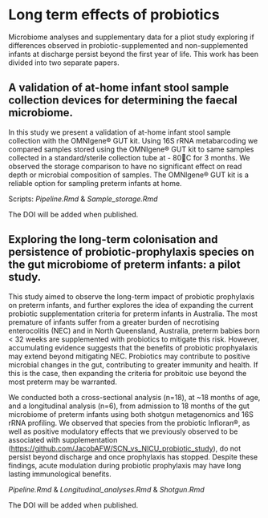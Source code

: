 # Long term effects of probiotics

Microbiome analyses and supplementary data for a pliot study exploring if differences observed in probiotic-supplemented and non-supplemented infants at discharge persist beyond the first year of life. This work has been divided into two separate papers.


## A validation of at-home infant stool sample collection devices for determining the faecal microbiome.

In this study we present a validation of at-home infant stool sample collection with the OMNIgene® GUT kit. Using 16S rRNA metabarcoding we compared samples stored using the OMNIgene® GUT kit to same samples collected in a standard/sterile collection tube at - 80C for 3 months. We observed the storage comparison to have no significant effect on read depth or microbial composition of samples. The OMNIgene® GUT kit is a reliable option for sampling preterm infants at home.

Scripts: *Pipeline.Rmd* & *Sample_storage.Rmd*

The DOI will be added when published.


## Exploring the long-term colonisation and persistence of probiotic-prophylaxis species on the gut microbiome of preterm infants: a pilot study.

This study aimed to observe the long-term impact of probiotic prophylaxis on preterm infants, and further explores the idea of expanding the current probiotic supplementation criteria for preterm infants in Australia. The most premature of infants suffer from a greater burden of necrotising enterocolitis (NEC) and in North Queensland, Australia, preterm babies born < 32 weeks are supplemented with probiotics to mitigate this risk. However, accumulating evidence suggests that the benefits of probiotic prophyalaxis may extend beyond mitigating NEC. Probiotics may contribute to positive microbial changes in the gut, contributing to greater immunity and health. If this is the case, then expanding the criteria for probitoic use beyond the most preterm may be warranted.

We conducted both a cross-sectional analysis (n=18), at ~18 months of age, and a longitudinal analysis (n=6), from admission to 18 months of the gut microbiome of preterm infants using both shotgun metagenomics and 16S rRNA profiling. We observed that species from the probiotic Infloran®, as well as positive modulatory effects that we previously observed to be associated with supplementation (https://github.com/JacobAFW/SCN_vs_NICU_probiotic_study), do not persist beyond discharge and once prophylaxis has stopped. Despite these findings, acute modulation during probiotic prophylaxis may have long lasting immunological benefits.

*Pipeline.Rmd* & *Longitudinal_analyses.Rmd* & *Shotgun.Rmd*

The DOI will be added when published.


